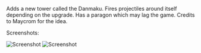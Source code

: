 Adds a new tower called the Danmaku. Fires projectiles around itself depending on the upgrade. Has a paragon which may lag the game. Credits to Maycrom for the idea.

Screenshots:

<img alt="Screenshot" src="https://github.com/Greenphx9/BTD6Mods/blob/main/Danmaku/ss1.png?raw=true">

<img alt="Screenshot" src="https://github.com/Greenphx9/BTD6Mods/blob/main/Danmaku/ss2.png?raw=true">